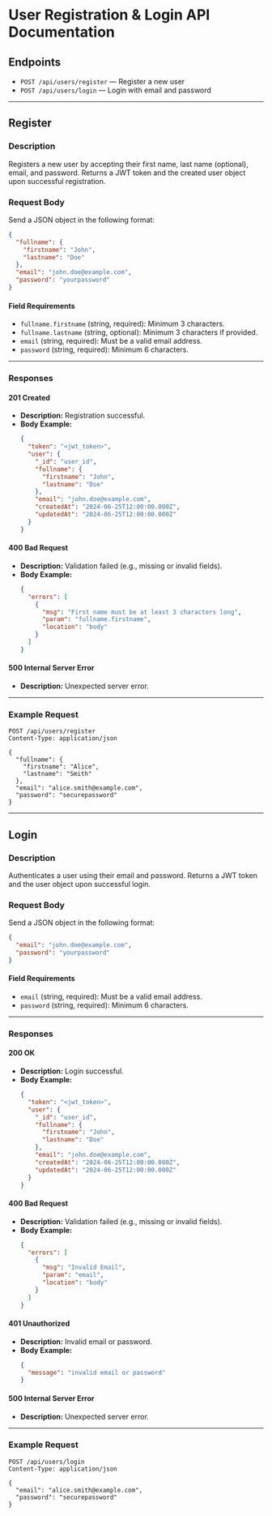 # User Registration & Login API Documentation

## Endpoints

- `POST /api/users/register` — Register a new user
- `POST /api/users/login` — Login with email and password

---

## Register

### Description

Registers a new user by accepting their first name, last name (optional), email, and password. Returns a JWT token and the created user object upon successful registration.

### Request Body

Send a JSON object in the following format:

```json
{
  "fullname": {
    "firstname": "John",
    "lastname": "Doe"
  },
  "email": "john.doe@example.com",
  "password": "yourpassword"
}
```

#### Field Requirements

- `fullname.firstname` (string, required): Minimum 3 characters.
- `fullname.lastname` (string, optional): Minimum 3 characters if provided.
- `email` (string, required): Must be a valid email address.
- `password` (string, required): Minimum 6 characters.

---

### Responses

#### 201 Created

- **Description:** Registration successful.
- **Body Example:**
  ```json
  {
    "token": "<jwt_token>",
    "user": {
      "_id": "user_id",
      "fullname": {
        "firstname": "John",
        "lastname": "Doe"
      },
      "email": "john.doe@example.com",
      "createdAt": "2024-06-25T12:00:00.000Z",
      "updatedAt": "2024-06-25T12:00:00.000Z"
    }
  }
  ```

#### 400 Bad Request

- **Description:** Validation failed (e.g., missing or invalid fields).
- **Body Example:**
  ```json
  {
    "errors": [
      {
        "msg": "First name must be at least 3 characters long",
        "param": "fullname.firstname",
        "location": "body"
      }
    ]
  }
  ```

#### 500 Internal Server Error

- **Description:** Unexpected server error.

---

### Example Request

```http
POST /api/users/register
Content-Type: application/json

{
  "fullname": {
    "firstname": "Alice",
    "lastname": "Smith"
  },
  "email": "alice.smith@example.com",
  "password": "securepassword"
}
```

---

## Login

### Description

Authenticates a user using their email and password. Returns a JWT token and the user object upon successful login.

### Request Body

Send a JSON object in the following format:

```json
{
  "email": "john.doe@example.com",
  "password": "yourpassword"
}
```

#### Field Requirements

- `email` (string, required): Must be a valid email address.
- `password` (string, required): Minimum 6 characters.

---

### Responses

#### 200 OK

- **Description:** Login successful.
- **Body Example:**
  ```json
  {
    "token": "<jwt_token>",
    "user": {
      "_id": "user_id",
      "fullname": {
        "firstname": "John",
        "lastname": "Doe"
      },
      "email": "john.doe@example.com",
      "createdAt": "2024-06-25T12:00:00.000Z",
      "updatedAt": "2024-06-25T12:00:00.000Z"
    }
  }
  ```

#### 400 Bad Request

- **Description:** Validation failed (e.g., missing or invalid fields).
- **Body Example:**
  ```json
  {
    "errors": [
      {
        "msg": "Invalid Email",
        "param": "email",
        "location": "body"
      }
    ]
  }
  ```

#### 401 Unauthorized

- **Description:** Invalid email or password.
- **Body Example:**
  ```json
  {
    "message": "invalid email or password"
  }
  ```

#### 500 Internal Server Error

- **Description:** Unexpected server error.

---

### Example Request

```http
POST /api/users/login
Content-Type: application/json

{
  "email": "alice.smith@example.com",
  "password": "securepassword"
}
```